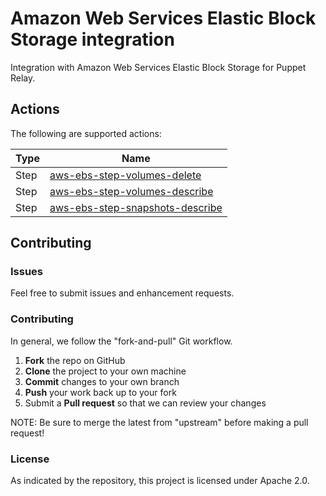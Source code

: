 # Amazon Web Services Elastic Block Storage integration

Integration with Amazon Web Services Elastic Block Storage for Puppet Relay.

## Actions

The following are supported actions: 

|   Type    |  Name              |
|-----------|--------------------|
| Step      | [aws-ebs-step-volumes-delete](/steps/aws-ebs-step-volumes-delete)  | 
| Step      | [aws-ebs-step-volumes-describe](/steps/aws-ebs-step-volumes-delete)    | 
| Step      | [aws-ebs-step-snapshots-describe](/steps/snapshots-delete)    | 


## Contributing

### Issues

Feel free to submit issues and enhancement requests.

### Contributing

In general, we follow the "fork-and-pull" Git workflow.

 1. **Fork** the repo on GitHub
 2. **Clone** the project to your own machine
 3. **Commit** changes to your own branch
 4. **Push** your work back up to your fork
 5. Submit a **Pull request** so that we can review your changes

NOTE: Be sure to merge the latest from "upstream" before making a pull request!

### License

As indicated by the repository, this project is licensed under Apache 2.0.